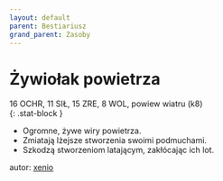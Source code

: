 ```yaml
---
layout: default
parent: Bestiariusz
grand_parent: Zasoby
---
```


# Żywiołak powietrza

16 OCHR, 11 SIŁ, 15 ZRE, 8 WOL, powiew wiatru (k8)  
{: .stat-block }

- Ogromne, żywe wiry powietrza.
- Zmiatają lżejsze stworzenia swoimi podmuchami.
- Szkodzą stworzeniom latającym, zakłócając ich lot.  

autor: [xenio](https://xenioinabottle.blogspot.com)
